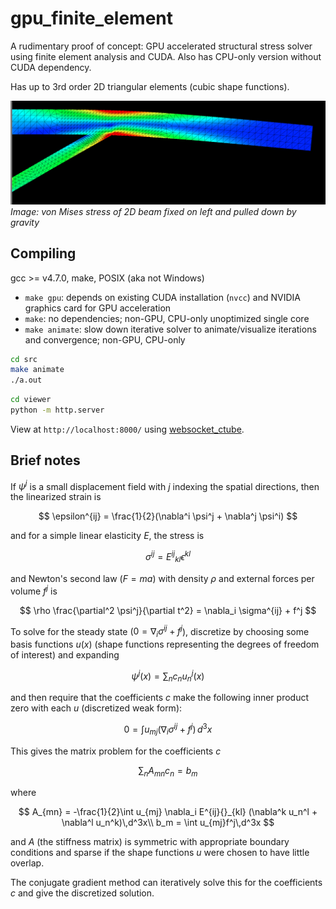 # gpu_finite_element
A rudimentary proof of concept: GPU accelerated structural stress solver using
finite element analysis and CUDA. Also has CPU-only version without CUDA
dependency.

Has up to 3rd order 2D triangular elements (cubic shape functions).

![beam.png](beam.png)
*Image: von Mises stress of 2D beam fixed on left and pulled down by gravity*

## Compiling
gcc >= v4.7.0, make, POSIX (aka not Windows)
- `make gpu`: depends on existing CUDA installation (`nvcc`) and NVIDIA graphics
card for GPU acceleration
- `make`: no dependencies; non-GPU, CPU-only unoptimized single core
- `make animate`: slow down iterative solver to animate/visualize iterations and
convergence; non-GPU, CPU-only

```bash
cd src
make animate
./a.out
```
```bash
cd viewer
python -m http.server
```
View at `http://localhost:8000/` using [websocket_ctube](https://github.com/bryance-oyang/websocket_ctube).

## Brief notes
If $\psi^j$ is a small displacement field with $j$ indexing the spatial
directions, then the linearized strain is

$$
\epsilon^{ij} = \frac{1}{2}(\nabla^i \psi^j + \nabla^j \psi^i)
$$

and for a simple linear elasticity $E$, the stress is

$$
\sigma^{ij} = E^{ij}{}_{kl} \epsilon^{kl}
$$

and Newton's second law $(F = ma)$ with density $\rho$ and external forces per
volume $f^j$ is

$$
\rho \frac{\partial^2 \psi^j}{\partial t^2} = \nabla_i \sigma^{ij} + f^j
$$

To solve for the steady state
($0 = \nabla_i \sigma^{ij} + f^j$),
discretize by choosing some basis functions $u(x)$ (shape functions representing
the degrees of freedom of interest) and expanding

$$
\psi^j(x) = \sum_n c_n u_n^j(x)
$$

and then require that the coefficients $c$ make the following inner product zero
with each $u$ (discretized weak form):

$$
0 = \int u_{mj} (\nabla_i \sigma^{ij} + f^j)\,d^3x
$$

This gives the matrix problem for the coefficients $c$

$$
\sum_{n} A_{mn} c_n = b_m
$$

where

$$
A_{mn} = -\frac{1}{2}\int u_{mj} \nabla_i E^{ij}{}_{kl} (\nabla^k u_n^l + \nabla^l u_n^k)\,d^3x\\
b_m = \int u_{mj}f^j\,d^3x
$$

and $A$ (the stiffness matrix) is symmetric with appropriate boundary conditions
and sparse if the shape functions $u$ were chosen to have little overlap.

The conjugate gradient method can iteratively solve this for the coefficients
$c$ and give the discretized solution.
